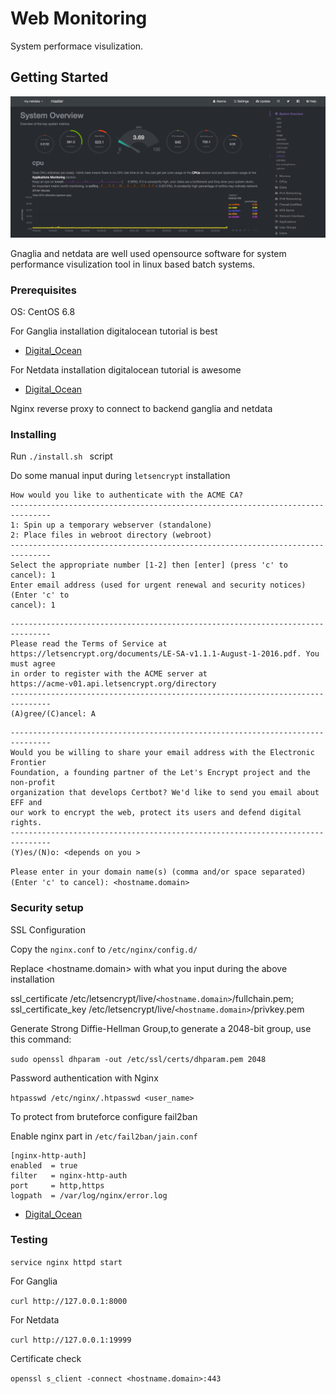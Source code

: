 
# Web Monitoring

System performace visulization. 

## Getting Started

![netdata](Images/netdata.jpg) 

Gnaglia and netdata are well used opensource software for  system performance visulization tool in linux based batch systems. 


### Prerequisites

OS: CentOS 6.8

For Ganglia installation digitalocean tutorial is best

* [Digital_Ocean](https://www.digitalocean.com/community/tutorials/introduction-to-ganglia-on-ubuntu-14-04)

For Netdata installation digitalocean tutorial is awesome

* [Digital_Ocean](https://www.digitalocean.com/community/tutorials/how-to-set-up-real-time-performance-monitoring-with-netdata-on-ubuntu-16-04)

Nginx reverse proxy to connect to backend ganglia and netdata

### Installing

Run ```./install.sh ``` script 

Do some manual input during ```letsencrypt``` installation 


```
How would you like to authenticate with the ACME CA?
-------------------------------------------------------------------------------
1: Spin up a temporary webserver (standalone)
2: Place files in webroot directory (webroot)
-------------------------------------------------------------------------------
Select the appropriate number [1-2] then [enter] (press 'c' to cancel): 1
Enter email address (used for urgent renewal and security notices) (Enter 'c' to
cancel): 1 
```

```
-------------------------------------------------------------------------------
Please read the Terms of Service at
https://letsencrypt.org/documents/LE-SA-v1.1.1-August-1-2016.pdf. You must agree
in order to register with the ACME server at
https://acme-v01.api.letsencrypt.org/directory
-------------------------------------------------------------------------------
(A)gree/(C)ancel: A
```
```
-------------------------------------------------------------------------------
Would you be willing to share your email address with the Electronic Frontier
Foundation, a founding partner of the Let's Encrypt project and the non-profit
organization that develops Certbot? We'd like to send you email about EFF and
our work to encrypt the web, protect its users and defend digital rights.
-------------------------------------------------------------------------------
(Y)es/(N)o: <depends on you >
```
``Please enter in your domain name(s) (comma and/or space separated)  (Enter 'c'
to cancel): <hostname.domain>``

### Security setup 

SSL Configuration 

Copy the ``nginx.conf`` to ``/etc/nginx/config.d/``

Replace <hostname.domain> with what you input during the above installation 

ssl_certificate /etc/letsencrypt/live/``<hostname.domain>``/fullchain.pem;  
ssl_certificate_key /etc/letsencrypt/live/`<hostname.domain>`/privkey.pem

Generate Strong Diffie-Hellman Group,to generate a 2048-bit group, use this command:

``sudo openssl dhparam -out /etc/ssl/certs/dhparam.pem 2048``


Password authentication with Nginx

``htpasswd /etc/nginx/.htpasswd <user_name>`` 


To protect from bruteforce configure fail2ban 

Enable nginx part in ``/etc/fail2ban/jain.conf``

```
[nginx-http-auth]
enabled  = true
filter   = nginx-http-auth
port     = http,https
logpath  = /var/log/nginx/error.log
```
  
 
* [Digital_Ocean](https://www.digitalocean.com/community/tutorials/how-to-protect-an-nginx-server-with-fail2ban-on-ubuntu-14-04)


### Testing 

``service nginx httpd start``

For Ganglia

   ``curl http://127.0.0.1:8000``

For Netdata

   ``curl http://127.0.0.1:19999``
   
Certificate check  

  ``openssl s_client -connect <hostname.domain>:443`` 



